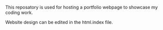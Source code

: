 This reposatory is used for hosting a portfolio webpage to showcase my coding work.

Website design can be edited in the html.index file.
